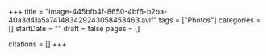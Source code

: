 +++
title = "Image-445bfb4f-8650-4bf6-b2ba-40a3d41a5a741483429243058453463.avif"
tags = ["Photos"]
categories = []
startDate = ""
draft = false
pages = []

citations = []
+++
